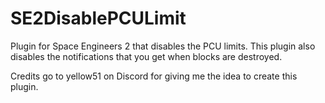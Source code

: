 # SE2DisablePCULimit
Plugin for Space Engineers 2 that disables the PCU limits. This plugin also disables the notifications that you get when blocks are destroyed.

Credits go to yellow51 on Discord for giving me the idea to create this plugin.
